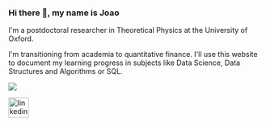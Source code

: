 ### Hi there 👋, my name is Joao
I'm a postdoctoral researcher in Theoretical Physics at the University of Oxford. 

I'm transitioning from academia to quantitative finance. I'll use this website to document my learning progress in subjects like Data Science, Data Structures and Algorithms or SQL.

![](https://github.com/JoaopadSilva/JoaopadSilva/blob/main/goggins_logs.jpeg)

[<img src='https://cdn.jsdelivr.net/npm/simple-icons@3.0.1/icons/linkedin.svg' alt='linkedin' height='40'>](https://www.linkedin.com/in/https://www.linkedin.com/in/joao-silva-0983734b//)  
